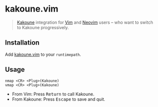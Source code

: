 # kakoune.vim

> [Kakoune] integration for [Vim] and [Neovim] users – who want to switch to Kakoune progressively.

## Installation

Add [kakoune.vim](.) to your `runtimepath`.

## Usage

``` vim
nmap <CR> <Plug>(Kakoune)
vmap <CR> <Plug>(Kakoune)
```

- From Vim: Press <kbd>Return</kbd> to call Kakoune.
- From Kakoune: Press <kbd>Escape</kbd> to save and quit.

[Kakoune]: https://kakoune.org
[Vim]: https://vim.org
[Neovim]: https://neovim.io
